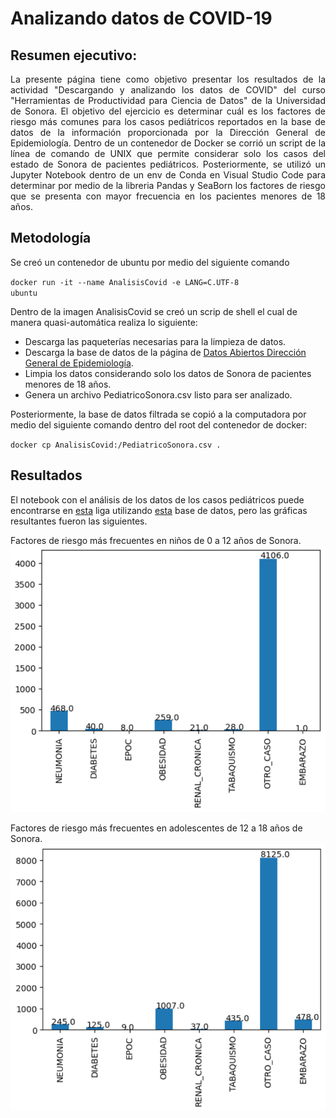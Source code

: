 # Analizando datos de COVID-19

## Resumen ejecutivo:

<div style="text-align: justify">
La presente página tiene como objetivo presentar los resultados de la actividad "Descargando y analizando los datos de COVID" del curso "Herramientas de Productividad para Ciencia de Datos" de la Universidad de Sonora.
El objetivo del ejercicio es determinar cuál es los factores de riesgo más comunes para los casos pediátricos reportados en la base de datos de la información proporcionada por la Dirección General de Epidemiología.
Dentro de un contenedor de Docker se corrió un script de la línea de comando de UNIX que permite considerar solo los casos del estado de Sonora de pacientes pediátricos.
Posteriormente, se utilizó un Jupyter Notebook dentro de un env de Conda en Visual Studio Code para determinar por medio de la libreria Pandas y SeaBorn los factores de riesgo que se presenta con mayor frecuencia en los pacientes menores de 18 años.
</div>

## Metodología

Se creó un contenedor de ubuntu por medio del siguiente comando

<code>docker run -it --name AnalisisCovid -e LANG=C.UTF-8 ubuntu</code>

Dentro de la imagen AnalisisCovid se creó un scrip de shell el cual de manera quasi-automática realiza lo siguiente:

- Descarga las paqueterías necesarias para la limpieza de datos.
- Descarga la base de datos de la página de [Datos Abiertos Dirección General de Epidemiología](https://www.gob.mx/salud/documentos/datos-abiertos-152127).
- Limpia los datos considerando solo los datos de Sonora de pacientes menores de 18 años.
- Genera un archivo PediatricoSonora.csv listo para ser analizado.

Posteriormente, la base de datos filtrada se copió a la computadora por medio del siguiente comando dentro del root del contenedor de docker:

<code>docker cp AnalisisCovid:/PediatricoSonora.csv .</code>

## Resultados

El notebook con el análisis de los datos de los casos pediátricos puede encontrarse en [esta](https://github.com/Maleniski/AnalisisCovid19/blob/main/AnalisisPediatrico.ipynb) liga utilizando [esta](https://github.com/Maleniski/AnalisisCovid19/blob/main/PediatricoSonora.csv) base de datos, pero las gráficas resultantes fueron las siguientes.

Factores de riesgo más frecuentes en niños de 0 a 12 años de Sonora.
![ninos](https://github.com/Maleniski/AnalisisCovid19/raw/main/ninos.PNG)

Factores de riesgo más frecuentes en adolescentes de 12 a 18 años de Sonora.
![teen](https://github.com/Maleniski/AnalisisCovid19/raw/main/teen.PNG)
